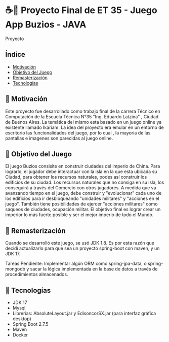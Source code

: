 # ☕🎯 Proyecto Final de ET 35 - Juego App Buzios - JAVA
Proyecto

## Índice

* [Motivación](#motivacion)
* [Objetivo del Juego ](#objetivo-del-juego)
* [Remasterización](#remasterizacin)
* [Tecnologías](#tecnologías)

## 🚀 Motivación

   Este proyecto fue desarrollado como trabajo final de la carrera Técnico en Computación de la Escuela Técnica N°35 "Ing. Eduardo Latzina" , Ciudad de Buenos Aires.
La temática del mismo esta basado en un juego online ya existente llamado Ikariam. La idea del proyecto era emular en un entorno de escritorio las funcionalidades del juego, por lo cual , la mayoria de las pantallas e imagenes son parecidas al juego online. 

## 🚀 Objetivo del Juego 
    
   El juego Buzios consisite en construir ciudades del imperio de China. Para lograrlo, el jugador debe interactuar con la isla en la que esta ubicada su Ciudad, para obtener los recursos naturales, podes así
construir los edificios de su ciudad. Los recursos naturales que no consiga en su isla, los conseguirá a través del Comercio con otros jugadores. A medida que va avanzando tiempo en el juego, debe construir y "evolucionar" cada uno de los edificios para ir desbloqueando "unidades militares" y "acciones en el juego". También tiene posibilidades de ejercer "acciones militares" como saqueos de ciudades, ocupación militar. El objetivo final es lograr crear un imperior lo más fuerte posible y ser el mejor imperio de todo el Mundo.

## 🚀 Remasterización

   Cuando se desarrolló este juego, se usó JDK 1.8. Es por esta razón que decidí actualizarlo para que sea un proyecto spring-boot con maven, y un JDK 17.


Tareas Pendiente: Implementar algún ORM como spring-jpa-data, o spring-mongodb y sacar la lógica implementada en la base de datos a través de procedimientos almacenados.

## 🚀 Tecnologías

* JDK 17
* Mysql
* Librerias: AbsoluteLayout.jar y EdisoncorSX.jar (para interfaz gráfica desktop)
* Spring Boot 2.7.5
* Maven
* Docker

